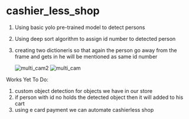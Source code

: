 # cashier_less_shop

1. Using basic yolo pre-trained model to detect persons
2. Using deep sort algorithm to assign id number to detected person
3. creating two dictioneris so that again the person go away from the frame and gets in he will be mentioned as same id number

   ![multi_cam2](https://github.com/sethuraman17/cashier_less_shop/assets/116188101/32d50098-17a2-4604-bc65-a9057d9f64be)
![multi_cam](https://github.com/sethuraman17/cashier_less_shop/assets/116188101/65b8ab08-ccdf-46e1-894c-b2d1f3d13116)


Works Yet To Do:
1. custom object detection for objects we have in our store
2. if person with id no holds the detected object then it will added to his cart
3. using e card payment we can automate cashierless shop
